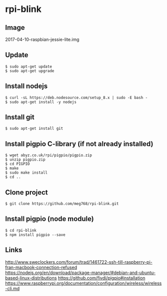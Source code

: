 # rpi-blink

## Image
2017-04-10-raspbian-jessie-lite.img

## Update
	$ sudo apt-get update
	$ sudo apt-get upgrade

## Install nodejs
	$ curl -sL https://deb.nodesource.com/setup_8.x | sudo -E bash -
	$ sudo apt-get install -y nodejs

## Install git
	$ sudo apt-get install git

## Install pigpio C-library (if not already installed)
	$ wget abyz.co.uk/rpi/pigpio/pigpio.zip
	$ unzip pigpio.zip
	$ cd PIGPIO
	$ make
	$ sudo make install
	$ cd ..

## Clone project
	$ git clone https://github.com/meg768/rpi-blink.git

## Install pigpio (node module)
	$ cd rpi-blink
	$ npm install pigpio --save


## Links
http://www.sweclockers.com/forum/trad/1461722-ssh-till-raspberry-pi-fran-macbook-connection-refused
https://nodejs.org/en/download/package-manager/#debian-and-ubuntu-based-linux-distributions
https://github.com/fivdi/pigpio#installation
https://www.raspberrypi.org/documentation/configuration/wireless/wireless-cli.md
